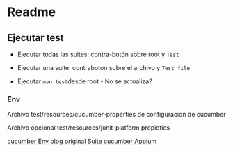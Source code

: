 # Readme

## Ejecutar test
  - Ejecutar todas las suites: contra-botón sobre root y `Test`
  - Ejecutar una suite: contraboton sobre el archivo y `Test file`

  - Ejecutar `mvn test`desde root - No se actualiza?

### Env

Archivo test/resources/cucumber-properties de configuracion de cucumber

Archivo opcional test/resources/junit-platform.propieties


[cucumber Env](https://cucumber.io/docs/cucumber/environment-variables)
[blog original](https://enmilocalfunciona.io/creacion-test-automatizado-con-cucumber-java-selenium-y-appium)
[Suite cucumber Appium](https://github.com/cristinalopezgj/CucumberSeleniumAppiumProject)
